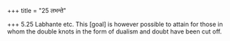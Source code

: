 +++
title = "25 लभन्ते"

+++
5.25 Labhante etc. This \[goal\] is however possible to attain for those
in whom the double knots in the form of dualism and doubt have been cut
off.
